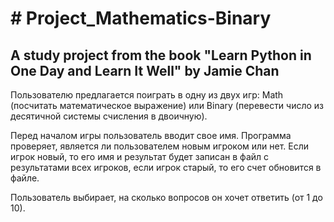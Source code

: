 <h1># Project_Mathematics-Binary</h1>
<h2>A study project from the book "Learn Python in One Day and Learn It Well" by Jamie Chan</h2>

<p>Пользователю предлагается поиграть в одну из двух игр: Math (посчитать математическое выражение) или Binary (перевести число из десятичной системы счисления в двоичную). </p>
<p>Перед началом игры пользователь вводит свое имя. Программа проверяет, является ли пользователем новым игроком или нет. Если игрок новый, то его имя и результат будет записан в файл с результатами всех игроков, если игрок старый, то его счет обновится в файле. </p>
<p>Пользователь выбирает, на сколько вопросов он хочет ответить (от 1 до 10).</p>
